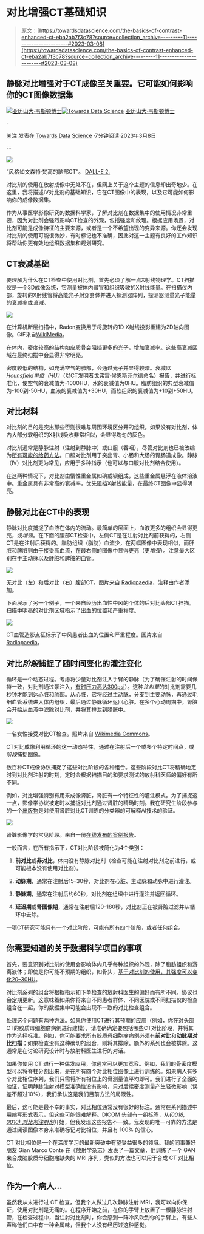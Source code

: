 # 对比增强CT基础知识

> 原文：[https://towardsdatascience.com/the-basics-of-contrast-enhanced-ct-eba2ab7f3c78?source=collection_archive---------11-----------------------#2023-03-08](https://towardsdatascience.com/the-basics-of-contrast-enhanced-ct-eba2ab7f3c78?source=collection_archive---------11-----------------------#2023-03-08)

## **静脉对比增强对于CT成像至关重要。它可能如何影响你的CT图像数据集**

[](https://alexweston013.medium.com/?source=post_page-----eba2ab7f3c78--------------------------------)[![亚历山大·韦斯顿博士](../Images/a8c16e593076deea9567ff219fcd9eea.png)](https://alexweston013.medium.com/?source=post_page-----eba2ab7f3c78--------------------------------)[](https://towardsdatascience.com/?source=post_page-----eba2ab7f3c78--------------------------------)[![Towards Data Science](../Images/a6ff2676ffcc0c7aad8aaf1d79379785.png)](https://towardsdatascience.com/?source=post_page-----eba2ab7f3c78--------------------------------) [亚历山大·韦斯顿博士](https://alexweston013.medium.com/?source=post_page-----eba2ab7f3c78--------------------------------)

·

[关注](https://medium.com/m/signin?actionUrl=https%3A%2F%2Fmedium.com%2F_%2Fsubscribe%2Fuser%2F1f2053b66a67&operation=register&redirect=https%3A%2F%2Ftowardsdatascience.com%2Fthe-basics-of-contrast-enhanced-ct-eba2ab7f3c78&user=Alexander+Weston%2C+PhD&userId=1f2053b66a67&source=post_page-1f2053b66a67----eba2ab7f3c78---------------------post_header-----------) 发表在 [Towards Data Science](https://towardsdatascience.com/?source=post_page-----eba2ab7f3c78--------------------------------) ·7分钟阅读·2023年3月8日[](https://medium.com/m/signin?actionUrl=https%3A%2F%2Fmedium.com%2F_%2Fvote%2Ftowards-data-science%2Feba2ab7f3c78&operation=register&redirect=https%3A%2F%2Ftowardsdatascience.com%2Fthe-basics-of-contrast-enhanced-ct-eba2ab7f3c78&user=Alexander+Weston%2C+PhD&userId=1f2053b66a67&source=-----eba2ab7f3c78---------------------clap_footer-----------)

--

[](https://medium.com/m/signin?actionUrl=https%3A%2F%2Fmedium.com%2F_%2Fbookmark%2Fp%2Feba2ab7f3c78&operation=register&redirect=https%3A%2F%2Ftowardsdatascience.com%2Fthe-basics-of-contrast-enhanced-ct-eba2ab7f3c78&source=-----eba2ab7f3c78---------------------bookmark_footer-----------)![](../Images/3719092527f37443f16a95e6e6b537ca.png)

“风格如文森特·梵高的脑部CT”。 [DALL-E 2.](https://openai.com/product/dall-e-2)

对比剂的使用在放射成像中无处不在，但网上关于这个主题的信息却出奇地少。在这里，我将描述IV对比剂的基础知识，它在CT图像中的表现，以及它可能如何影响你的成像数据集。

作为从事医学影像研究的数据科学家，了解对比剂在数据集中的使用情况非常重要，因为对比剂会强烈影响CT检查的外观，包括强度和纹理。根据应用场景，对比剂可能是成像特征的主要来源，或者是一个不希望出现的变异来源。你还会发现对比剂的使用可能很微妙，有时标记也不准确，因此对这一主题有良好的工作知识将帮助你更有效地组织数据集和规划研究。

## **CT衰减基础**

要理解为什么在CT检查中使用对比剂，首先必须了解一点X射线物理学。CT扫描仪是一个3D成像系统，它测量被体内器官和组织吸收的X射线能量。在扫描仪内部，旋转的X射线管将高能光子射穿身体并进入探测器阵列，探测器测量光子能量的衰减率或*衰减*。

![](../Images/05788a5ede08ba5e2f35ca75fb6ecffb.png)

在计算机断层扫描中，Radon变换用于将旋转的1D X射线投影重建为2D轴向图像。GIF来自[WikiMedia](https://commons.wikimedia.org/wiki/File:Algebraic_Reconstruction_Technique_-_animated.gif)。

在体内，密度较高的结构如皮质骨会阻挡更多的光子，增加衰减率。这些高衰减区域在最终扫描中会显得非常明亮。

密度较低的结构，如充满空气的肺部，会通过光子并显得较暗。衰减以*Hounsfield单位（HU）*（以CT发明者戈弗雷·侯恩斯菲尔德命名）报告，并进行标准化，使空气的衰减值为-1000HU，水的衰减值为0HU。脂肪组织的典型衰减值为-100到-50HU，血液的衰减值为+30HU，而软组织的衰减值为+10到+50HU。

## **对比材料**

对比剂的目的是突出那些否则很难与周围环境区分开的组织。如果没有对比剂，体内大部分软组织的X射线吸收非常相似，会显得均匀的灰色。

对比剂通常是静脉注射（注射到静脉中）或口服（吞咽），尽管对比剂也已被改编为[所有可能的给药方法](https://radiopaedia.org/articles/routes-of-administration-and-retrieval?lang=us)。口服对比剂用于突出胃、小肠和大肠的胃肠道成像。静脉（IV）对比剂更为常见，应用于多种指示（也可以与口服对比剂结合使用）。

在这两种情况下，对比剂由惰性重金属如碘或钡组成，这些重金属悬浮在液体溶液中。重金属具有非常高的衰减率，优先阻挡X射线能量，在最终CT图像中显得明亮。

## **静脉对比在CT中的表现**

静脉对比度捕捉了血液在体内的流动。最简单的层面上，血液更多的组织会显得更亮，或*增强*。在下面的腹部CT检查中，左侧CT是在注射对比剂前获得的，右侧CT是在注射后获得的。脂肪组织（脂肪）血流少，在两幅图像中表现相似，而肝脏和脾脏则由于接受高血流，在最右侧的图像中显得更亮（更*增强*）。注意最大区别在于主动脉以及肝脏和脾脏的血管。

![](../Images/a82c48cfdd1c59434a5576f103ee8509.png)

无对比（左）和后对比（右）腹部CT。图片来自 [Radiopaedia](https://radiopaedia.org/cases/neuroendocrine-carcinoma-of-gallbladder-metastatic?lang=us)，注释由作者添加。

下面展示了另一个例子，一个来自经历出血性中风的个体的后对比头部CT扫描。扫描中明亮的对比剂区域指示了出血的位置和严重程度。

![](../Images/4f8047363d7e09000b477e1faced9f15.png)

CT血管造影点征标示了中风患者出血的位置和严重程度。图片来自 [Radiopaedia](https://radiopaedia.org/articles/ct-angiographic-spot-sign-intracerebral-haemorrhage?lang=us)。

## **对比*阶段*捕捉了随时间变化的灌注变化**

循环是一个动态过程。考虑将少量对比剂注入手臂的静脉（为了确保注射的时间保持一致，对比剂通过泵注入，[有时压力高达300psi](https://radiopaedia.org/articles/saline-flush-during-contrast-medium-administration?lang=us)）。这种*注射量*的对比剂需要几秒钟才能到达心脏和肺部。从心脏，它将经过主动脉，分支到主要动脉，再通过毛细血管系统进入体内组织，最后通过静脉循环返回心脏。在多个心动周期中，肾脏会开始从血液中滤除对比剂，并将其排泄到膀胱中。

![](../Images/f44e07600d09c288e0a985415b8b5305.png)

一名女性接受对比CT检查。照片来自 [Wikimedia Commons](https://en.wikipedia.org/wiki/Contrast_CT#/media/File:Contrast_CT.jpg)。

CT对比成像利用循环的这一动态特性，通过在注射后一个或多个特定时间点，或*阶段*捕捉图像。

数百种CT成像协议捕捉了这些对比阶段的各种组合。这些阶段对比CT将精确地定时到对比剂注射的时刻，定时会根据扫描目的和要求测试的放射科医师的偏好有所不同。

例如，对比增强特别有用来成像肾脏，肾脏有一个特征性的灌注模式。为了捕捉这一点，影像学协议被定时以捕捉对比剂通过肾脏的精确时刻。我在研究生阶段参与的一个[出版物](https://www.ajronline.org/doi/full/10.2214/AJR.18.20331)是对使用肾脏对比CT训练的分类器的可解释AI技术的验证。

![](../Images/985f12f364a6dc8ae363f0a900e691ad.png)

肾脏影像学的常见阶段。来自一份[在线发布的案例报告](https://epos.myesr.org/posterimage/esr/ecr2020/155283/mediagallery/843411)。

一般而言，在所有指示下，CT对比阶段被简化为4个类别：

1.  **前对比**或**非对比**，体内没有静脉对比剂（检查可能在注射对比剂之前进行，或可能根本没有使用对比剂）。

1.  **动脉期**，通常在注射后15–30秒，对比剂在心脏、主动脉和动脉中进行灌注。

1.  **静脉期**，通常在注射后约60秒，对比剂在组织中进行灌注并返回循环。

1.  **延迟期**或**肾图像期**，通常在注射后120–180秒，对比剂正在被肾脏过滤并从循环中去除。

一项CT研究可能只有一个对比阶段，可能有所有四个阶段，或者任何组合。

## **你需要知道的关于数据科学项目的事项**

首先，要意识到对比剂的使用会影响体内几乎每种组织的外观，除了脂肪组织和游离液体；即使是你可能不预期的组织，如骨头，[基于对比剂的使用，其强度可以变化20–30HU](https://www.ajronline.org/doi/full/10.2214/AJR.16.16744)。

对比剂系列的组合将根据指示和下单检查的放射科医生的偏好而有所不同。协议也会定期更新。这意味着如果你将来自不同患者群体、不同医院或不同扫描仪的检查组合在一起，你的数据集中可能会出现不一致的对比检查组合。

处理这个问题有两种方法。如果你使用CT进行其预期的应用（例如，你在对头部CT的胶质母细胞瘤病例进行建模），请准确确定要包括哪些CT对比阶段，并将其作为选择标准。例如，你可能要求所有胶质母细胞瘤病例必须有**前对比**和**动脉期对比扫描**；如果检查没有这种确切的组合，则将其排除。额外的系列也会被排除。这通常是在讨论研究设计时与放射科医生进行的对话。

如果你使用 CT 进行一种偶发应用，你通常可以更加宽容。例如，我们的骨密度模型可以将脊柱分割出来，是在所有四个对比相位图像上进行训练的。如果病人有多个对比相位序列，我们只需将所有相位上的骨测量值平均即可。我们进行了全面的验证，证明静脉注射对模型准确性没有影响，只对后续密度测量产生轻微影响（误差不超过10%），我们承认这是我们目前方法的局限性。

最后，这可能是最不幸的事实，对比相位通常没有很好的标注。通常在系列描述中用缩写形式表示，但这些可能很难解释。DICOM 头部有一组标签，从[*(0018, 0010) 对比剂注射剂*](https://dicom.innolitics.com/ciods/ct-image/contrast-bolus)开始，但我发现这些报告不一致。我发现的唯一可靠的方法是通过阅读图像本身来准确标记对比相位，并且有 100% 的信心。

CT 对比相位是一个在深度学习的最新突破中有望受益很多的领域。我的同事兼好朋友 Gian Marco Conte 在《放射学杂志》发表了一篇文章，他训练了一个 GAN 来合成脑胶质母细胞瘤缺失的 MRI 序列，类似的方法也可以用于合成 CT 对比相位。

## **作为一个病人...**

虽然我从未进行过 CT 检查，但我个人做过几次静脉注射 MRI，我可以向你保证，使用对比剂是无痛的。在程序开始之前，在你的手臂上放置了一根静脉注射管，在检查过程中，当注射对比剂时，你会感到一阵冷风吹到你的手臂上。有些人声称他们口中有一种金属味，但我个人没有经历过这种感觉。
